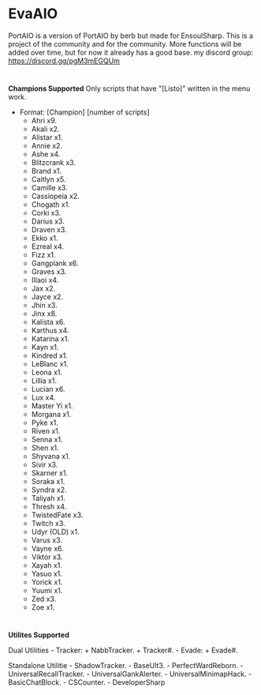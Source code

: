# EvaAIO

PortAIO is a version of PortAIO by berb but made for EnsoulSharp. This is a project of the community and for the community. More functions will be added over time, but for now it already has a good base. my discord group: https://discord.gg/pgM3mEGQUm

#
**Champions Supported**
Only scripts that have "[Listo]" written in the menu work.

- Format:  [Champion] [number of scripts]
    - Ahri x9.
    - Akali x2.
    - Alistar x1.
    - Annie x2.
    - Ashe x4.
    - Blitzcrank x3.
    - Brand x1.
    - Caitlyn x5.
    - Camille x3.
    - Cassiopeia x2.
    - Chogath x1.
    - Corki x3.
    - Darius x3.
    - Draven x3.
    - Ekko x1.
    - Ezreal x4.
    - Fizz x1.
    - Gangplank x6.
    - Graves x3.
    - Illaoi x4.
    - Jax x2.
    - Jayce x2.
    - Jhin x3.
    - Jinx x8.
    - Kalista x6.
    - Karthus x4.
    - Katarina x1.
    - Kayn x1.
    - Kindred x1.
    - LeBlanc x1.
    - Leona x1.
    - Lillia x1.
    - Lucian x6.
    - Lux x4.
    - Master Yi x1.
    - Morgana x1.
    - Pyke x1.
    - Riven x1.
    - Senna x1.
    - Shen x1.
    - Shyvana x1.
    - Sivir x3.
    - Skarner x1.
    - Soraka x1.
    - Syndra x2.
    - Taliyah x1.
    - Thresh x4.
    - TwistedFate x3.
    - Twitch x3.
    - Udyr (OLD) x1.
    - Varus x3.
    - Vayne x6.
    - Viktor x3.
    - Xayah x1.
    - Yasuo x1.
    - Yorick x1.
    - Yuumi x1.
    - Zed x3.
    - Zoe x1.

#
**Utilites Supported**

Dual Utilities
    - Tracker:
        + NabbTracker.
        + Tracker#.
    - Evade:
        + Evade#.

Standalone Utilitie
    - ShadowTracker.
    - BaseUlt3.
    - PerfectWardReborn.
    - UniversalRecallTracker.
    - UniversalGankAlerter.
    - UniversalMinimapHack.
    - BasicChatBlock.
    - CSCounter.
    - DeveloperSharp

